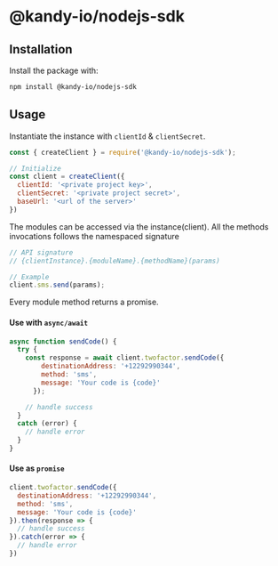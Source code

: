 # @kandy-io/nodejs-sdk

## Installation

Install the package with:

```bash
npm install @kandy-io/nodejs-sdk
```

## Usage

Instantiate the instance with `clientId` & `clientSecret`.

```javascript
const { createClient } = require('@kandy-io/nodejs-sdk');

// Initialize
const client = createClient({
  clientId: '<private project key>',
  clientSecret: '<private project secret>',
  baseUrl: '<url of the server>'
})
```

The modules can be accessed via the instance(client). All the methods invocations follows the namespaced signature

```javascript
// API signature
// {clientInstance}.{moduleName}.{methodName}(params)

// Example
client.sms.send(params);
```

Every module method returns a promise.

#### Use with `async/await`

```javascript
async function sendCode() {
  try {
    const response = await client.twofactor.sendCode({
        destinationAddress: '+12292990344',
        method: 'sms',
        message: 'Your code is {code}'
      });

    // handle success
  }
  catch (error) {
    // handle error
  }
}
```

#### Use as `promise`

```javascript
client.twofactor.sendCode({
  destinationAddress: '+12292990344',
  method: 'sms',
  message: 'Your code is {code}'
}).then(response => {
  // handle success
}).catch(error => {
  // handle error
})
```
